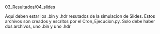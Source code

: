 03_Resultados/04_slides

Aquí deben estar los .bin y .hdr resutados de la simulacion de Slides.
Estos archivos son creados y escritos por el Cron_Ejecucion.py.
Solo debe haber dos archivos, uno .bin y  uno .hdr


